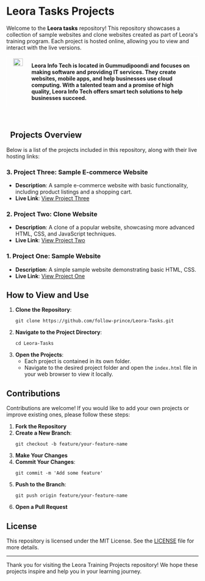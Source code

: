 <h1 style="">Leora Tasks Projects</h1>
    <p>Welcome to the <strong style=" font-weight: 800">Leora tasks</strong> repository! This repository showcases a collection of sample websites and clone websites created as part of Leora's training program. Each project is hosted online, allowing you to view and interact with the live versions.</p> 
    <p style="color:; border: solid white 0.002rem; padding: 5px; display:flex; text-align:center; justify-content:center"><img height="50%" width="50%" style="max-width:200px" src="https://www.leorainfotech.in/static/media/Leora%20Logo.0814c6ddd1992c31dac0.png" /><b style="text-align:start; padding:10px">Leora Info Tech is located in Gummudipoondi and focuses on making software and providing IT services. They create websites, mobile apps, and help businesses use cloud computing. With a talented team and a promise of high quality, Leora Info Tech offers smart tech solutions to help businesses succeed.</p>
    <h2>Projects Overview</b></h2>
    <p>Below is a list of the projects included in this repository, along with their live hosting links:</p>
        <h3>3. Project Three: Sample E-commerce Website</h3>
    <ul>
        <li><strong>Description</strong>: A sample e-commerce website with basic functionality, including product listings and a shopping cart.</li>
        <li><strong>Live Link</strong>: <a href="https://example.com/project-three">View Project Three</a></li>
    </ul>
    <h3>2. Project Two: Clone Website</h3>
    <ul>
        <li><strong>Description</strong>: A clone of a popular website, showcasing more advanced HTML, CSS, and JavaScript techniques.</li>
        <li><strong>Live Link</strong>: <a href="https://example.com/project-two">View Project Two</a></li>
    </ul>
      <h3>1. Project One: Sample Website</h3>
    <ul>
        <li><strong>Description</strong>: A simple sample website demonstrating basic HTML, CSS.</li>
        <li><strong>Live Link</strong>: <a href="https://example.com/project-one">View Project One</a></li>
    </ul>
    <h2>How to View and Use</h2>
    <ol>
        <li><strong>Clone the Repository</strong>:
            <pre><code>git clone https://github.com/follow-prince/Leora-Tasks.git</code></pre>
        </li>
        <li><strong>Navigate to the Project Directory</strong>:
            <pre><code>cd Leora-Tasks</code></pre>
        </li>
        <li><strong>Open the Projects</strong>:
            <ul>
                <li>Each project is contained in its own folder.</li>
                <li>Navigate to the desired project folder and open the <code>index.html</code> file in your web browser to view it locally.</li>
            </ul>
        </li>
    </ol>
    <h2>Contributions</h2>
    <p>Contributions are welcome! If you would like to add your own projects or improve existing ones, please follow these steps:</p>
    <ol>
        <li><strong>Fork the Repository</strong></li>
        <li><strong>Create a New Branch</strong>:
            <pre><code>git checkout -b feature/your-feature-name</code></pre>
        </li>
        <li><strong>Make Your Changes</strong></li>
        <li><strong>Commit Your Changes</strong>:
            <pre><code>git commit -m 'Add some feature'</code></pre>
        </li>
        <li><strong>Push to the Branch</strong>:
            <pre><code>git push origin feature/your-feature-name</code></pre>
        </li>
        <li><strong>Open a Pull Request</strong></li>
    </ol>
    <h2>License</h2>
    <p>This repository is licensed under the MIT License. See the <a href="LICENSE">LICENSE</a> file for more details.</p>
    <hr>
    <p>Thank you for visiting the Leora Training Projects repository! We hope these projects inspire and help you in your learning journey.</p>
